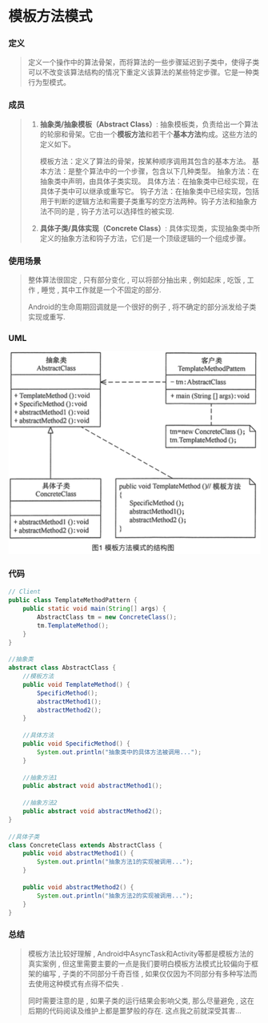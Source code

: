 # 模板方法模式

### 定义

> 定义一个操作中的算法骨架，而将算法的一些步骤延迟到子类中，使得子类可以不改变该算法结构的情况下重定义该算法的某些特定步骤。它是一种类行为型模式。

### 成员

> 1. **抽象类/抽象模板（Abstract Class）**: 抽象模板类，负责给出一个算法的轮廓和骨架。它由一个**模板方法**和若干个**基本方法**构成。这些方法的定义如下。
>
>    模板方法：定义了算法的骨架，按某种顺序调用其包含的基本方法。
>    基本方法：是整个算法中的一个步骤，包含以下几种类型。
>    抽象方法：在抽象类中声明，由具体子类实现。
>    具体方法：在抽象类中已经实现，在具体子类中可以继承或重写它。
>    钩子方法：在抽象类中已经实现，包括用于判断的逻辑方法和需要子类重写的空方法两种。钩子方法和抽象方法不同的是 , 钩子方法可以选择性的被实现.
>
> 2. **具体子类/具体实现（Concrete Class）**: 具体实现类，实现抽象类中所定义的抽象方法和钩子方法，它们是一个顶级逻辑的一个组成步骤。

### 使用场景

> 整体算法很固定 , 只有部分变化 , 可以将部分抽出来 , 例如起床 , 吃饭 , 工作 , 睡觉 , 其中工作就是一个不固定的部分.
>
> Android的生命周期回调就是一个很好的例子 , 将不确定的部分派发给子类实现或重写.

### UML

![image-20201215140637002](行为型模式之_模板方法模式.assets/image-20201215140637002.png)

### 代码

```java
// Client
public class TemplateMethodPattern {
    public static void main(String[] args) {
        AbstractClass tm = new ConcreteClass();
        tm.TemplateMethod();
    }
}

//抽象类
abstract class AbstractClass {
    //模板方法
    public void TemplateMethod() {
        SpecificMethod();
        abstractMethod1();
        abstractMethod2();
    }

    //具体方法
    public void SpecificMethod() {
        System.out.println("抽象类中的具体方法被调用...");
    }

    //抽象方法1
    public abstract void abstractMethod1();

    //抽象方法2
    public abstract void abstractMethod2();
}

//具体子类
class ConcreteClass extends AbstractClass {
    public void abstractMethod1() {
        System.out.println("抽象方法1的实现被调用...");
    }

    public void abstractMethod2() {
        System.out.println("抽象方法2的实现被调用...");
    }
}
```

### 总结

> 模板方法比较好理解 , Android中AsyncTask和Activity等都是模板方法的真实案例 , 但这里需要主要的一点是我们要明白模板方法模式比较偏向于框架的编写 , 子类的不同部分千奇百怪 , 如果仅仅因为不同部分有多种写法而去使用这种模式有点得不偿失 .
>
> 同时需要注意的是 , 如果子类的运行结果会影响父类, 那么尽量避免 , 这在后期的代码阅读及维护上都是噩梦般的存在. 这点我之前就深受其害...